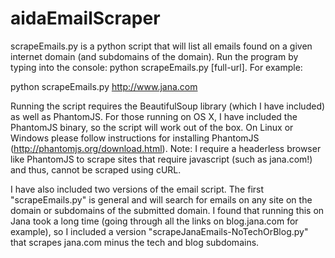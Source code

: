 # aidaEmailScraper

scrapeEmails.py is a python script that will list all emails found on a given internet domain (and  subdomains of the domain). Run the program by typing into the console: python scrapeEmails.py [full-url]. For example: 

python scrapeEmails.py http://www.jana.com 

Running the script requires the BeautifulSoup library (which I have included) as well as PhantomJS. For those running on OS X, I have included the PhantomJS binary, so the script will work out of the box. On Linux or Windows please follow instructions for installing PhantomJS (http://phantomjs.org/download.html). Note: I require a headerless browser like PhantomJS to scrape sites that require javascript (such as jana.com!) and thus, cannot be scraped using cURL. 

I have also included two versions of the email script. The first "scrapeEmails.py" is general and will search for emails on any site on the domain or subdomains of the submitted domain. I found that running this on Jana took a long time (going through all the links on blog.jana.com for example), so I included a version "scrapeJanaEmails-NoTechOrBlog.py" that scrapes jana.com minus the tech and blog subdomains. 



